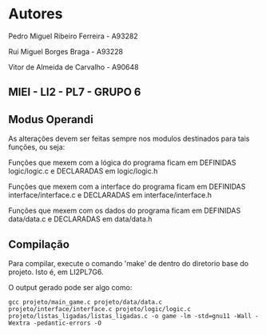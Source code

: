 Autores
=========  
Pedro Miguel Ribeiro Ferreira - A93282   
 
Rui Miguel Borges Braga       - A93228       

Vitor de Almeida de Carvalho  - A90648     


MIEI - LI2 - PL7 - GRUPO 6
------------



Modus Operandi
------------  

As alterações devem ser feitas sempre nos modulos destinados para tais funções, ou seja:  

Funções que mexem com a lógica do programa ficam em DEFINIDAS logic/logic.c e DECLARADAS em logic/logic.h  
  
Funções que mexem com a interface do programa ficam em DEFINIDAS interface/interface.c e DECLARADAS em interface/interface.h  
  
Funções que mexem com os dados do programa ficam em DEFINIDAS data/data.c e DECLARADAS em data/data.h 


Compilação
------------  

Para compilar, execute o comando 'make' de dentro do diretorio base do projeto. Isto é, em LI2PL7G6.    

O output gerado pode ser algo como:  
```
gcc projeto/main_game.c projeto/data/data.c projeto/interface/interface.c projeto/logic/logic.c projeto/listas_ligadas/listas_ligadas.c -o game -lm -std=gnu11 -Wall -Wextra -pedantic-errors -O
```


```



 
